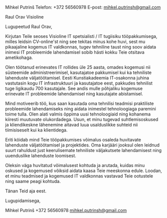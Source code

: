 Mihkel Putrinš
Telefon: +372 56560978
E-post: mihkel.putrinsh@gmail.com

Raul Orav
Visioline

Lugupeetud Raul Orav,

Kirjutan Teile seoses Visioline IT spetsialisti / IT tugiisiku tööpakkumisega, milles leidsin CV-online'st ning see tekitas minus kohe huvi, sest mu pikaajaline kogemus IT valdkonnas, tugev tehniline taust ning soov aidata inimesi IT probleemide lahendamisel sobib hästi kokku Teie otsitava ametikohaga.

Olen töötanud erinevates IT rollides üle 25 aasta, omades kogemusi nii süsteemide administreerimisel, kasutajatoe pakkumisel kui ka tehniliste lahenduste väljatöötamisel. Eesti Kunstiakadeemia IT-osakonna juhina vastutasin kogu IT infrastruktuuri ja kasutajatoe eest, pakkudes tehnilist tuge ligikaudu 700 kasutajale. See andis mulle põhjaliku kogemuse erinevate IT probleemide lahendamisel ning kasutajate abistamisel.

Mind motiveerib töö, kus saan kasutada oma tehnilisi teadmisi praktiliste probleemide lahendamiseks ning aidata inimestel tehnoloogiaga paremini toime tulla. Olen alati valmis õppima uusi tehnoloogiaid ning kohanema kiiresti muutuvate olukordadega. Usun, et minu tugevad suhtlemisoskused ja kliendikeskne lähenemine aitavad luua usalduslikke suhteid nii tiimisiseselt kui ka klientidega.

Eriti köidab mind Teie tööpakkumises võimalus osaleda huvitavate lahenduste väljatöötamisel ja projektides. Oma karjääri jooksul olen leidnud suurt rahuldust just keerulisemate tehniliste väljakutsete lahendamisest ning uuenduslike lahenduste loomisest.

Oleksin väga huvitatud võimalusest kohtuda ja arutada, kuidas minu oskused ja kogemused võiksid aidata kaasa Teie meeskonna edule. Loodan, et minu teadmised ja kogemused IT valdkonnas vastavad Teie ootustele ning saame peagi kohtuda.

Tänan Teid aja eest.

Lugupidamisega,

Mihkel Putrinš
+372 56560978
mihkel.putrinsh@gmail.com
